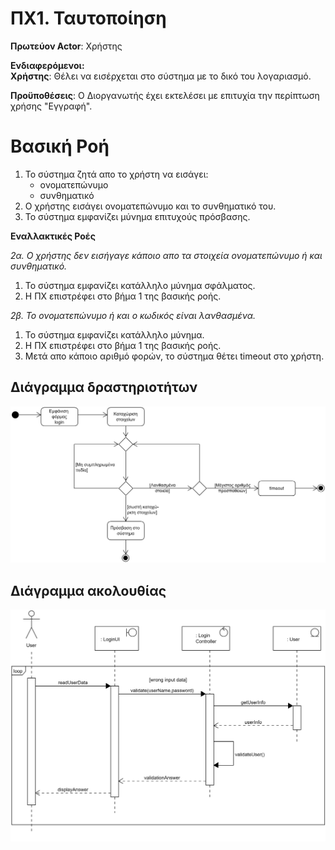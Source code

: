 # ΠΧ1. Ταυτοποίηση
**Πρωτεύον Actor**: Χρήστης

**Ενδιαφερόμενοι:**  
**Χρήστης**: Θέλει να εισέρχεται στο σύστημα με το δικό του λογαριασμό.

**Προϋποθέσεις**: Ο Διοργανωτής έχει εκτελέσει με επιτυχία την περίπτωση χρήσης "Εγγραφή".

# Βασική Ροή
1. Το σύστημα ζητά απο το χρήστη να εισάγει:
   * ονοματεπώνυμο
   * συνθηματικό 
2. Ο χρήστης εισάγει ονοματεπώνυμο και το συνθηματικό του.
3. Το σύστημα εμφανίζει μύνημα επιτυχούς πρόσβασης.
   
**Εναλλακτικές Ροές**

*2α. Ο χρήστης δεν εισήγαγε κάποιο απο τα στοιχεία ονοματεπώνυμο ή και συνθηματικό.*
1. Το σύστημα εμφανίζει κατάλληλο μύνημα σφάλματος.
2. Η ΠΧ επιστρέφει στο βήμα 1 της βασικής ροής.

*2β. Το ονοματεπώνυμο ή και ο κωδικός είναι λανθασμένα.*
1. Το σύστημα εμφανίζει κατάλληλο μύνημα.
2. Η ΠΧ επιστρέφει στο βήμα 1 της βασικής ροής.
3. Μετά απο κάποιο αριθμό φορών, το σύστημα θέτει timeout στο χρήστη.

## Διάγραµµα δραστηριοτήτων
![Διάγραµµα δραστηριοτήτων](uml/requirements/activity-authentication.png)

## Διάγραµµα ακολουθίας
![Διάγραµµα ακολουθίας](uml/requirements/sequence-authentication.png)
